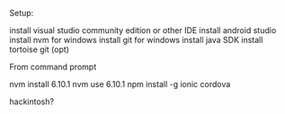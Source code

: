 Setup:

install visual studio community edition or other IDE
install android studio
install nvm for windows
install git for windows
install java SDK
install tortoise git (opt)

From command prompt

nvm install 6.10.1
nvm use 6.10.1
npm install -g ionic cordova

hackintosh?